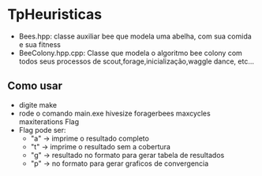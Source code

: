 # TpHeuristicas
- Bees.hpp: classe auxiliar bee que modela uma abelha, com sua comida e sua fitness
- BeeColony.hpp.cpp: Classe que modela o algoritmo bee colony com todos seus processos de scout,forage,inicialização,waggle dance, etc...

## Como usar
- digite make
- rode o comando main.exe hivesize foragerbees maxcycles maxiterations Flag
- Flag pode ser:
    - "a" -> imprime o resultado completo 
    - "t" -> imprime o resultado sem a cobertura
    - "g" -> resultado no formato para gerar tabela de resultados
    - "p" -> no formato para gerar graficos de convergencia
